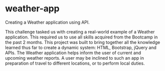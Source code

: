 # weather-app
Creating a Weather application using API.

This challenge tasked us with creating a real-world example of a Weather application. This required us to use all skills acquired from the Bootcamp in the past 2 months.
This project was built to bring together all the knowledge learned thus far to create a dynamic system: HTML, Bootstrap, jQuery and APIs.
The Weather application helps inform the user of current and upcoming weather reports. A user may be inclined to such an app in preparation of travel to different locations, or to perform local duties.
